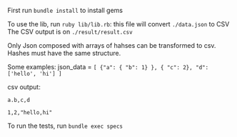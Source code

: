 First run `bundle install` to install gems

To use the lib, run `ruby lib/lib.rb`: this file will convert `./data.json` to CSV
The CSV output is on `./result/result.csv`

Only Json composed with arrays of hahses can be transformed to csv.
Hashes must have the same structure.

Some examples:
json_data = `[
  {"a":
    { "b": 1}
  },
  { "c": 2},
  "d": ['hello', 'hi']
]`

csv output:

`a.b,c,d`

`1,2,"hello,hi"`

To run the tests, run `bundle exec specs`
